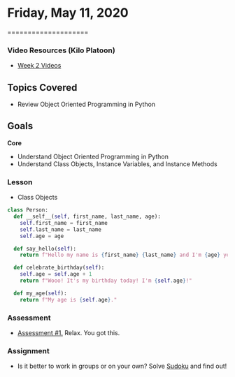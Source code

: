 # Friday, May 11, 2020
====================
### Video Resources (Kilo Platoon)
- [Week 2 Videos](https://www.youtube.com/playlist?list=PLu0CiQ7bzwETvyQGf7fffD7wGlkT0aWMg)

## Topics Covered
- Review Object Oriented Programming in Python

## Goals
**Core**
- Understand Object Oriented Programming in Python
- Understand Class Objects, Instance Variables, and Instance Methods

### Lesson
- Class Objects
```python
class Person:
  def __self__(self, first_name, last_name, age):
    self.first_name = first_name
    self.last_name = last_name
    self.age = age

  def say_hello(self):
    return f"Hello my name is {first_name} {last_name} and I'm {age} years old."

  def celebrate_birthday(self):
    self.age = self.age + 1
    return f"Wooo! It's my birthday today! I'm {self.age}!"

  def my_age(self):
    return f"My age is {self.age}."

```

### Assessment
* [Assessment #1.](https://github.com/limaplatoon/assessment-1) Relax. You got this.

### Assignment
* Is it better to work in groups or on your own? Solve [Sudoku](https://github.com/limaplatoon/Sudoku) and find out!
